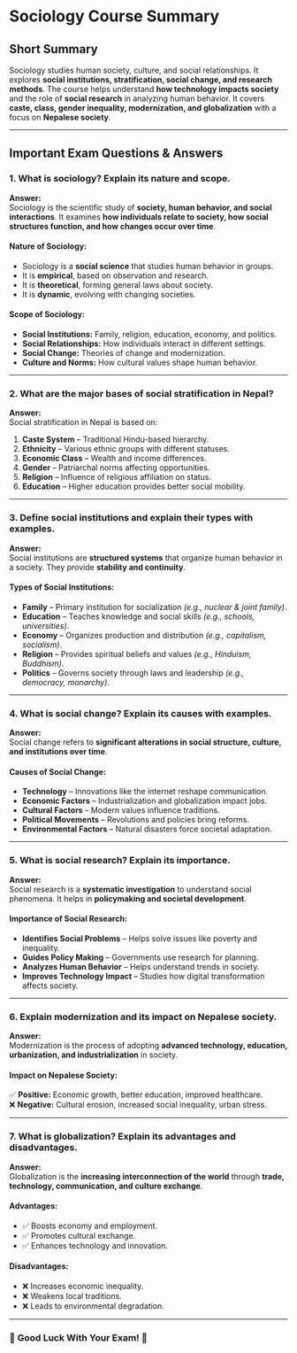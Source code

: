 # Sociology Course Summary  

## Short Summary  
Sociology studies human society, culture, and social relationships. It explores **social institutions, stratification, social change, and research methods**. The course helps understand **how technology impacts society** and the role of **social research** in analyzing human behavior. It covers **caste, class, gender inequality, modernization, and globalization** with a focus on **Nepalese society**.  

---

## Important Exam Questions & Answers  

### 1. What is sociology? Explain its nature and scope.  
**Answer:**  
Sociology is the scientific study of **society, human behavior, and social interactions**. It examines **how individuals relate to society, how social structures function, and how changes occur over time**.  

#### **Nature of Sociology:**  
- Sociology is a **social science** that studies human behavior in groups.  
- It is **empirical**, based on observation and research.  
- It is **theoretical**, forming general laws about society.  
- It is **dynamic**, evolving with changing societies.  

#### **Scope of Sociology:**  
- **Social Institutions:** Family, religion, education, economy, and politics.  
- **Social Relationships:** How individuals interact in different settings.  
- **Social Change:** Theories of change and modernization.  
- **Culture and Norms:** How cultural values shape human behavior.  

---

### 2. What are the major bases of social stratification in Nepal?  
**Answer:**  
Social stratification in Nepal is based on:  
1. **Caste System** – Traditional Hindu-based hierarchy.  
2. **Ethnicity** – Various ethnic groups with different statuses.  
3. **Economic Class** – Wealth and income differences.  
4. **Gender** – Patriarchal norms affecting opportunities.  
5. **Religion** – Influence of religious affiliation on status.  
6. **Education** – Higher education provides better social mobility.  

---

### 3. Define social institutions and explain their types with examples.  
**Answer:**  
Social institutions are **structured systems** that organize human behavior in a society. They provide **stability and continuity**.  

#### **Types of Social Institutions:**  
- **Family** – Primary institution for socialization *(e.g., nuclear & joint family)*.  
- **Education** – Teaches knowledge and social skills *(e.g., schools, universities)*.  
- **Economy** – Organizes production and distribution *(e.g., capitalism, socialism)*.  
- **Religion** – Provides spiritual beliefs and values *(e.g., Hinduism, Buddhism)*.  
- **Politics** – Governs society through laws and leadership *(e.g., democracy, monarchy)*.  

---

### 4. What is social change? Explain its causes with examples.  
**Answer:**  
Social change refers to **significant alterations in social structure, culture, and institutions over time**.  

#### **Causes of Social Change:**  
- **Technology** – Innovations like the internet reshape communication.  
- **Economic Factors** – Industrialization and globalization impact jobs.  
- **Cultural Factors** – Modern values influence traditions.  
- **Political Movements** – Revolutions and policies bring reforms.  
- **Environmental Factors** – Natural disasters force societal adaptation.  

---

### 5. What is social research? Explain its importance.  
**Answer:**  
Social research is a **systematic investigation** to understand social phenomena. It helps in **policymaking and societal development**.  

#### **Importance of Social Research:**  
- **Identifies Social Problems** – Helps solve issues like poverty and inequality.  
- **Guides Policy Making** – Governments use research for planning.  
- **Analyzes Human Behavior** – Helps understand trends in society.  
- **Improves Technology Impact** – Studies how digital transformation affects society.  

---

### 6. Explain modernization and its impact on Nepalese society.  
**Answer:**  
Modernization is the process of adopting **advanced technology, education, urbanization, and industrialization** in society.  

#### **Impact on Nepalese Society:**  
✅ **Positive:** Economic growth, better education, improved healthcare.  
❌ **Negative:** Cultural erosion, increased social inequality, urban stress.  

---

### 7. What is globalization? Explain its advantages and disadvantages.  
**Answer:**  
Globalization is the **increasing interconnection of the world** through **trade, technology, communication, and culture exchange**.  

#### **Advantages:**  
- ✅ Boosts economy and employment.  
- ✅ Promotes cultural exchange.  
- ✅ Enhances technology and innovation.  

#### **Disadvantages:**  
- ❌ Increases economic inequality.  
- ❌ Weakens local traditions.  
- ❌ Leads to environmental degradation.  

---

### 📌 **Good Luck With Your Exam!** 🎯
